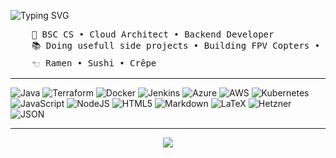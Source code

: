 
![Typing SVG](https://readme-typing-svg.demolab.com?font=Inconsolata&weight=500&size=50&duration=4000&pause=300&color=BF93E3&center=true&vCenter=true&multiline=true&repeat=false&width=1300&height=150&lines=Hi%2C+I+am+Laura;I+am+doing+cloud%2C+iac+and+backend+things)

<pre>
    💼 BSC CS • Cloud Architect • Backend Developer
    📚 Doing usefull side projects • Building FPV Copters • Reading
    𓐐 Ramen • Sushi • Crêpe
</pre>

___

![Java](https://img.shields.io/badge/java-%23ED8B00.svg?style=for-the-badge&logo=openjdk&logoColor=white)
![Terraform](https://img.shields.io/badge/terraform-%235835CC.svg?style=for-the-badge&logo=terraform&logoColor=white)
![Docker](https://img.shields.io/badge/docker-%230db7ed.svg?style=for-the-badge&logo=docker&logoColor=white)
![Jenkins](https://img.shields.io/badge/jenkins-%232C5263.svg?style=for-the-badge&logo=jenkins&logoColor=white)
![Azure](https://img.shields.io/badge/azure-%230072C6.svg?style=for-the-badge&logo=microsoftazure&logoColor=white)
![AWS](https://img.shields.io/badge/AWS-%23FF9900.svg?style=for-the-badge&logo=amazon-aws&logoColor=white)
![Kubernetes](https://img.shields.io/badge/kubernetes-%23326ce5.svg?style=for-the-badge&logo=kubernetes&logoColor=white)
![JavaScript](https://img.shields.io/badge/javascript-%23323330.svg?style=for-the-badge&logo=javascript&logoColor=%23F7DF1E)
![NodeJS](https://img.shields.io/badge/node.js-6DA55F?style=for-the-badge&logo=node.js&logoColor=white)
![HTML5](https://img.shields.io/badge/html5-%23E34F26.svg?style=for-the-badge&logo=html5&logoColor=white)
![Markdown](https://img.shields.io/badge/markdown-%23000000.svg?style=for-the-badge&logo=markdown&logoColor=white)
![LaTeX](https://img.shields.io/badge/latex-%23008080.svg?style=for-the-badge&logo=latex&logoColor=white)
![Hetzner](https://img.shields.io/badge/Hetzner-D50C2D?style=for-the-badge&logo=hetzner&logoColor=white)
![JSON](https://img.shields.io/badge/json-5E5C5C?style=for-the-badge&logo=json&logoColor=white)

___
<p align="center">
  <img src="https://github-profile-summary-cards.vercel.app/api/cards/profile-details?username=Lau-r-a&theme=material_palenight">
</p>
